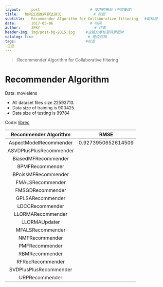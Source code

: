 ```yaml
---
layout:     post                       # 使用的布局（不需要改）
title:   协同过滤推荐算法测试               # 标题 
subtitle:   Recommender Algorithm for Collaborative filtering   #副标题
date:       2017-05-06                 # 时间
author:     ZFKY                         # 作者
header-img: img/post-bg-2015.jpg     #这篇文章标题背景图片
catalog: true                         # 是否归档
tags:                                #标签
-生活
---
```



>  Recommender Algorithm for Collaborative filtering

# Recommender Algorithm

Data: movielens   

- All dataset files size 22593713. 
- Data size of training is 900425.
- Data size of testing is 99784

Code: [librec](http://www.librec.net/ "librec1")

|  Recommender Algorithm  |        RMSE        |
| :---------------------: | :----------------: |
| AspectModelRecommender  | 0.9273950652614509 |
| ASVDPlusPlusRecommender |                    |
|   BiasedMFRecommender   |                    |
|     BPMFRecommender     |                    |
|   BPoissMFRecommender   |                    |
|    FMALSRecommender     |                    |
|    FMSGDRecommender     |                    |
|    GPLSARecommender     |                    |
|     LDCCRecommender     |                    |
|    LLORMARecommender    |                    |
|      LLORMAUpdater      |                    |
|    MFALSRecommender     |                    |
|     NMFRecommender      |                    |
|     PMFRecommender      |                    |
|     RBMRecommender      |                    |
|    RFRecRecommender     |                    |
| SVDPlusPlusRecommender  |                    |
|     URPRecommender      |                    |



